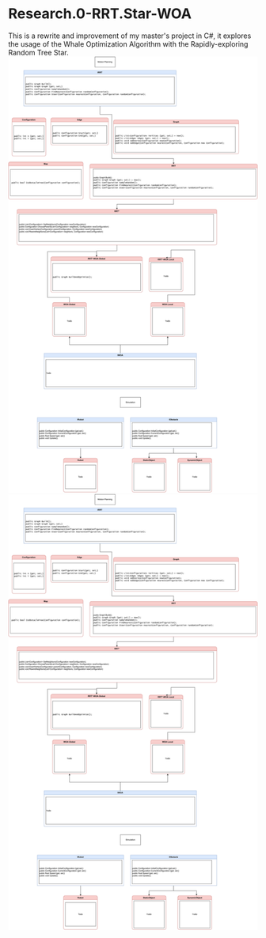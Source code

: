 # Research.0-RRT.Star-WOA
This is a rewrite and improvement of my master's project in C#, it explores the usage of the Whale Optimization Algorithm with the Rapidly-exploring Random Tree Star.
![Alt text](./diagram.svg)
<img src="./diagram.svg">
